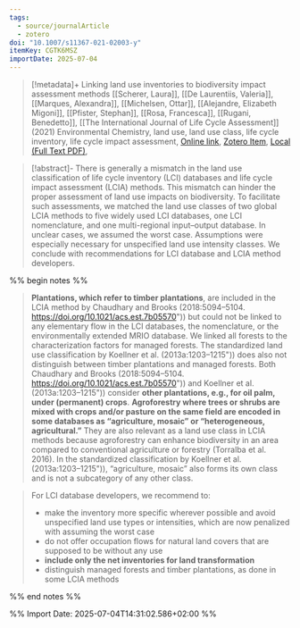 ```yaml
---
tags:
  - source/journalArticle
  - zotero
doi: "10.1007/s11367-021-02003-y"
itemKey: CGTK6MSZ
importDate: 2025-07-04
---
```

>[!metadata]+
> Linking land use inventories to biodiversity impact assessment methods
> [[Scherer, Laura]], [[De Laurentiis, Valeria]], [[Marques, Alexandra]], [[Michelsen, Ottar]], [[Alejandre, Elizabeth Migoni]], [[Pfister, Stephan]], [[Rosa, Francesca]], [[Rugani, Benedetto]], 
> [[The International Journal of Life Cycle Assessment]] (2021)
> Environmental Chemistry, land use, land use class, life cycle inventory, life cycle impact assessment, 
> [Online link](https://doi.org/10.1007/s11367-021-02003-y), [Zotero Item](zotero://select/library/items/CGTK6MSZ), [Local (Full Text PDF)](file://C:/Users/aburg/Documents/references/zotero/storage/LNE3AS5D/Scherer2021_Linkingland.pdf), 

>[!abstract]-
>There is generally a mismatch in the land use classification of life cycle inventory (LCI) databases and life cycle impact assessment (LCIA) methods. This mismatch can hinder the proper assessment of land use impacts on biodiversity. To facilitate such assessments, we matched the land use classes of two global LCIA methods to five widely used LCI databases, one LCI nomenclature, and one multi-regional input–output database. In unclear cases, we assumed the worst case. Assumptions were especially necessary for unspecified land use intensity classes. We conclude with recommendations for LCI database and LCIA method developers.

%% begin notes %%

> **Plantations, which refer to timber plantations**, are included in the LCIA method by Chaudhary and Brooks (2018:5094–5104. https://doi.org/10.1021/acs.est.7b05570")) but could not be linked to any elementary flow in the LCI databases, the nomenclature, or the environmentally extended MRIO database. We linked all forests to the characterization factors for managed forests. The standardized land use classification by Koellner et al. (2013a:1203–1215")) does also not distinguish between timber plantations and managed forests. Both Chaudhary and Brooks (2018:5094–5104. https://doi.org/10.1021/acs.est.7b05570")) and Koellner et al. (2013a:1203–1215")) consider **other plantations, e.g., for oil palm, under (permanent) crops**. **Agroforestry where trees or shrubs are mixed with crops and/or pasture on the same field are encoded in some databases as “agriculture, mosaic” or “heterogeneous, agricultural.”** They are also relevant as a land use class in LCIA methods because agroforestry can enhance biodiversity in an area compared to conventional agriculture or forestry (Torralba et al. 2016). In the standardized classification by Koellner et al. (2013a:1203–1215")), “agriculture, mosaic” also forms its own class and is not a subcategory of any other class.

> For LCI database developers, we recommend to:
> - make the inventory more specific wherever possible and avoid unspecified land use types or intensities, which are now penalized with assuming the worst case
> - do not offer occupation flows for natural land covers that are supposed to be without any use
> - **include only the net inventories for land transformation**
> - distinguish managed forests and timber plantations, as done in some LCIA methods

%% end notes %%

%% Import Date: 2025-07-04T14:31:02.586+02:00 %%

